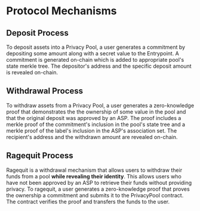 # Protocol Mechanisms

## Deposit Process

To deposit assets into a Privacy Pool, a user generates a commitment by depositing some amount along with a secret value to the Entrypoint. A commitment is generated on-chain which is added to appropriate pool's state merkle tree. The depositor's address and the specific deposit amount is revealed on-chain.

## Withdrawal Process

To withdraw assets from a Privacy Pool, a user generates a zero-knowledge proof that demonstrates the the ownership of some value in the pool and that the original deposit was approved by an ASP. The proof includes a merkle proof of the commitment's inclusion in the pool's state tree and a merkle proof of the label's inclusion in the ASP's association set. The recipient's address and the withdrawn amount are revealed on-chain.

## Ragequit Process

Ragequit is a withdrawal mechanism that allows users to withdraw their funds from a pool **while revealing their identity**. This allows users who have not been approved by an ASP to retrieve their funds without providing privacy. To ragequit, a user generates a zero-knowledge proof that proves the ownership a commitment and submits it to the PrivacyPool contract. The contract verifies the proof and transfers the funds to the user.
